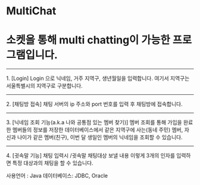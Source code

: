 # MultiChat
소켓을 통해 multi chatting이 가능한 프로그램입니다.
==========================================================
<hr/>
1. [Login]
Login 으로 닉네임, 거주 지역구, 생년월일을 입력합니다.
여기서 지역구는 서울특별시의 지역구로 구분합니다.
</>

<hr/>
2. [채팅방 접속]
채팅 서버의 ip 주소와 port 번호를 입력 후 채팅방에 접속합니다.
</>

<hr/>
3. [닉네임 조회 기능(a.k.a 나와 공통점 있는 멤버 찾기)]
멤버 조회를 통해 가입을 완료한 멤버들의 정보를 저장한 데이터베이스에서 같은 지역구에 사는(동네 주민) 멤버,    
자신과 나이가 같은 멤버(친구), 이번 달 생일인 멤버의 닉네임을 조회할 수 있습니다.
</>

<hr>
4. [귓속말 기능]
채팅 입력시 /귓속말 채팅대상 보낼 내용 이렇게 3개의 인자를 입력하면 특정 대상과의 채팅을 할 수 있습니다. 
</hr>

사용언어 : Java
데이터베이스: JDBC, Oracle 
